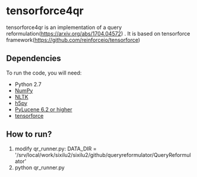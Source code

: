 # tensorforce4qr
tensorforce4qr is an implementation of a query reformulation(https://arxiv.org/abs/1704.04572) .
It is based on tensorforce framework(https://github.com/reinforceio/tensorforce)

## Dependencies
To run the code, you will need:
* Python 2.7
* [NumPy](http://www.numpy.org/)
* [NLTK](http://www.nltk.org/)
* [h5py](http://www.h5py.org/)
* [PyLucene 6.2 or higher](http://lucene.apache.org/pylucene/)
* [tensorforce](https://github.com/reinforceio/tensorforce)

## How to run?
1. modify qr_runner.py:
DATA_DIR = '/srv/local/work/sixilu2/sixilu2/github/queryreformulator/QueryReformulator'
2. python qr_runner.py




